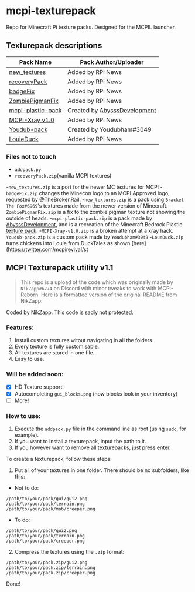 # mcpi-texturepack

Repo for Minecraft Pi texture packs. Designed for the MCPIL launcher.

## Texturepack descriptions

| Pack Name                                  | Pack Author/Uploader         |
| ------------------------------------------ | ---------------------------- |
| [new_textures](new_textures.zip)           | Added by RPi News            |
| [recoveryPack](recoveryPack.zip)           | Added by RPi News            |
| [badgeFix](badgeFix.zip)                   | Added by RPi News            |
| [ZombiePigmanFix](ZombiePigmanFix.zip)     | Added by RPi News            |
| [mcpi-plastic-pack](mcpi-plastic-pack.zip) | Created by [AbysssDevelopment](https://github.com/MCPI-Revival/mcpi-repo/commits?author=AbysssDevelopment)  |
| [MCPI-Xray v1.0](MCPI-Xray-v1.0.zip)       | Added by RPi News            |
| [Youdub-pack](Youdub-pack.zip)             | Created by Youdubham#3049    |
| [LouieDuck](LouieDuck.zip)                 | Added by RPi News            |


### Files not to touch
 + `addpack.py`
 + `recoveryPack.zip`(vanilla MCPI textures)

-`new_textures.zip` is a port for the newer MC textures for MCPI
-`badgeFix.zip` changes the Minecon logo to an MCPI Approved logo, requested by @TheBrokenRail. 
-`new_textures.zip` is a pack using `Bracket The Fox#6969`'s textures made from the newer version of Minecraft. 
-`ZombiePigmanFix.zip` is a fix to the zombie pigman texture not showing the outside of heads.
-`mcpi-plastic-pack.zip` is a pack made by [AbysssDevelopment](https://github.com/AbysssDevelopment), and is a recreation of the Minecraft Bedrock Plastic [texture pack](https://www.microsoft.com/en-us/p/minecraft-plastic-texture-pack/bxt9xgfbcb2g).
-`MCPI-Xray-v1.0.zip` is a broken attempt at a xray hack.
`Youdub-pack.zip` is a custom pack made by `Youdubham#3049`
-`LoueDuck.zip` turns chickens into Louie from DuckTales as shown [here](https://twitter.com/mcpirevival/st


## MCPI Texturepack utility v1.1
> This repo is a upload of the code which was originally made by `NikZapp#6774` on Discord with minor tweaks to work with MCPI-Reborn. Here is a formatted version of the original README from NikZapp:

Coded by NikZapp. This code is sadly not protected.

### Features:
1. Install custom textures witout navigating in all the folders.
2. Every texture is fully customisable.
3. All textures are stored in one file.
4. Easy to use.

### Will be added soon:
 + [x] HD Texture support!
 + [x] Autocompleting `gui_blocks.png` (how blocks look in your inventory)
 + [ ] More!

### How to use:
1. Execute the `addpack.py` file in the command line as root (using `sudo`, for example).
2. If you want to install a texturepack, input the path to it.
3. If you however want to remove all texturepacks, just press enter.

To create a texturepack, follow these steps:
1. Put all of your textures in one folder. There should be no subfolders, like this:
 + Not to do:
```
/path/to/your/pack/gui/gui2.png
/path/to/your/pack/terrain.png
/path/to/your/pack/mob/creeper.png
```
 + To do:
```
/path/to/your/pack/gui2.png
/path/to/your/pack/terrain.png
/path/to/your/pack/creeper.png
```

2. Compress the textures using the `.zip` format:
```
/path/to/your/pack.zip/gui2.png
/path/to/your/pack.zip/terrain.png
/path/to/your/pack.zip/creeper.png
```

Done!
